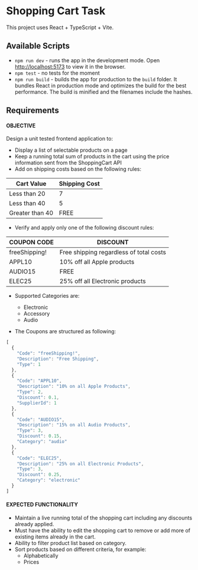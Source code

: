 # Shopping Cart Task

This project uses React + TypeScript + Vite.

## Available Scripts

- `npm run dev` - runs the app in the development mode. Open [http://localhost:5173](http://localhost:5173) to view it in the browser.
- `npm test` - no tests for the moment
- `npm run build` - builds the app for production to the `build` folder. It bundles React in production mode and optimizes the build for the best performance. The build is minified and the filenames include the hashes.

## Requirements

#### OBJECTIVE
Design a unit tested frontend application to:
- Display a list of selectable products on a page
- Keep a running total sum of products in the cart using the price information sent from the ShoppingCart API
- Add on shipping costs based on the following rules:

| Cart Value     | Shipping Cost |
| -------------- | ------------- |
| Less than 20   | 7             |
| Less than 40   | 5             |
| Greater than 40| FREE          |

- Verify and apply only one of the following discount rules:

| COUPON CODE   | DISCOUNT                        |
| ------------- | ------------------------------- |
| freeShipping! | Free shipping regardless of total costs|
| APPL10        | 10% off all Apple products      |
| AUDIO15       | FREE                            |
| ELEC25        | 25% off all Electronic products |

- Supported Categories are:
  - Electronic
  - Accessory
  - Audio

- The Coupons are structured as following:

```js
[
  {
    "Code": "freeShipping!",
    "Description": "Free Shipping",
    "Type": 1
  },
  {
    "Code": "APPL10",
    "Description": "10% on all Apple Products",
    "Type": 2,
    "Discount": 0.1,
    "SupplierId": 1
  },
  {
    "Code": "AUDIO15",
    "Description": "15% on all Audio Products",
    "Type": 3,
    "Discount": 0.15,
    "Category": "audio"
  },
  {
    "Code": "ELEC25",
    "Description": "25% on all Electronic Products",
    "Type": 3,
    "Discount": 0.25,
    "Category": "electronic"
  }
]
```

#### EXPECTED FUNCTIONALITY
- Maintain a live running total of the shopping cart including any discounts already applied.
- Must have the ability to edit the shopping cart to remove or add more of existing items already in the cart.
- Ability to filter product list based on category.
- Sort products based on different criteria, for example:
    - Alphabetically
    - Prices
